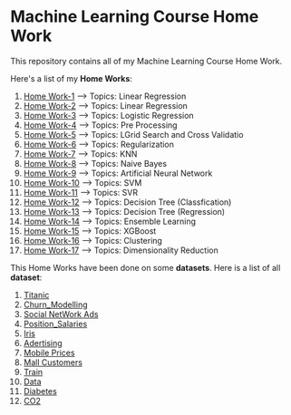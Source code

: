 # Machine Learning Course Home Work
This repository contains all of my Machine Learning Course Home Work.

Here's a list of my **Home Works**:
1. [Home Work-1](https://github.com/amirhosein-ziaei/Machine_Learning_Course-Home-Work/blob/main/Linear_Regression_Tips.ipynb) -->  Topics: Linear Regression 
2. [Home Work-2](https://github.com/amirhosein-ziaei/Machine_Learning_Course-Home-Work/blob/main/Linear_Regression_Boston_House_price_5_4.ipynb) -->  Topics: Linear Regression 
3. [Home Work-3](https://github.com/amirhosein-ziaei/Machine_Learning_Course-Home-Work/blob/main/Logistic_Regression_iris.ipynb) -->  Topics: Logistic Regression 
4. [Home Work-4](https://github.com/amirhosein-ziaei/Machine_Learning_Course-Home-Work/tree/main/pre_processing) -->  Topics: Pre Processing
5. [Home Work-5](https://github.com/amirhosein-ziaei/Machine_Learning_Course-Home-Work/tree/main/GridSearch%20%26%20Cross-Validation) -->  Topics: LGrid Search and Cross 
Validatio
6. [Home Work-6](https://github.com/amirhosein-ziaei/Machine_Learning_Course-Home-Work/tree/main/Regularization_Regression) -->  Topics: Regularization
7. [Home Work-7](https://github.com/amirhosein-ziaei/Machine_Learning_Course-Home-Work/blob/main/KNN.ipynb) -->  Topics: KNN
8. [Home Work-8](https://github.com/amirhosein-ziaei/Machine_Learning_Course-Home-Work/tree/main/Naive%20Bayes) -->  Topics: Naive Bayes
9. [Home Work-9](https://github.com/amirhosein-ziaei/Machine_Learning_Course-Home-Work/tree/main/Artificial_Neural_Network) -->  Topics: Artificial Neural Network
10. [Home Work-10](https://github.com/amirhosein-ziaei/Machine_Learning_Course-Home-Work/tree/main/SVM) -->  Topics: SVM
11. [Home Work-11](https://github.com/amirhosein-ziaei/Machine_Learning_Course-Home-Work/tree/main/SVR) -->  Topics: SVR
12. [Home Work-12](https://github.com/amirhosein-ziaei/Machine_Learning_Course-Home-Work/tree/main/Decision%20Tree%20(Classification)) -->  Topics: Decision Tree (Classfication)
13. [Home Work-13](https://github.com/amirhosein-ziaei/Machine_Learning_Course-Home-Work/tree/main/Decision%20Tree%20(Regression)) -->  Topics: Decision Tree (Regression)
14. [Home Work-14](https://github.com/amirhosein-ziaei/Machine_Learning_Course-Home-Work/tree/main/ensemble) -->  Topics: Ensemble Learning
15. [Home Work-15](https://github.com/amirhosein-ziaei/Machine_Learning_Course-Home-Work/tree/main/xgboost) -->  Topics: XGBoost
16. [Home Work-16](https://github.com/amirhosein-ziaei/Machine_Learning_Course-Home-Work/tree/main/clustering/K-means) -->  Topics: Clustering 
17. [Home Work-17](https://github.com/amirhosein-ziaei/Machine_Learning_Course-Home-Work/tree/main/Dimensionality%20Reduction) -->  Topics: Dimensionality Reduction

This Home Works have been done on some **datasets**. Here is a list of all **dataset**:
1. [Titanic](https://github.com/amirhosein-ziaei/Machine_Learning_Course-Home-Work/blob/main/titanic.csv) 
2. [Churn_Modelling](https://github.com/amirhosein-ziaei/Machine_Learning_Course-Home-Work/blob/main/Artificial_Neural_Network/Churn_Modelling.csv) 
3. [Social NetWork Ads](https://github.com/amirhosein-ziaei/Machine_Learning_Course-Home-Work/blob/main/Decision%20Tree%20(Classification)/Social_Network_Ads.csv) 
4. [Position_Salaries](https://github.com/amirhosein-ziaei/Machine_Learning_Course-Home-Work/blob/main/Decision%20Tree%20(Regression)/Position_Salaries.csv) 
5. [Iris](https://github.com/amirhosein-ziaei/Machine_Learning_Course-Home-Work/blob/main/Dimensionality%20Reduction/Iris.csv) 
6. [Adertising](https://github.com/amirhosein-ziaei/Machine_Learning_Course-Home-Work/blob/main/Regularization_Regression/Advertising.csv) 
7. [Mobile Prices](https://github.com/amirhosein-ziaei/Machine_Learning_Course-Home-Work/blob/main/SVM/mobile_prices.csv) 
8. [Mall Customers](https://github.com/amirhosein-ziaei/Machine_Learning_Course-Home-Work/blob/main/clustering/K-means/Mall_Customers.csv) 
9. [Train](https://github.com/amirhosein-ziaei/Machine_Learning_Course-Home-Work/blob/main/ensemble/Random%20Forest%20(Classificaiton)/train.csv) 
10. [Data](https://github.com/amirhosein-ziaei/Machine_Learning_Course-Home-Work/blob/main/pre_processing/Data.csv) 
11. [Diabetes](https://github.com/amirhosein-ziaei/Machine_Learning_Course-Home-Work/blob/main/xgboost/XGBoost%20(Classification)/diabetes.csv) 
12. [CO2](https://github.com/amirhosein-ziaei/Machine_Learning_Course-Home-Work/blob/main/xgboost/XGBoost%20(Regression)/co2.csv) 


